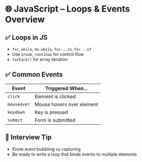 # 🌐 JavaScript – Loops & Events Overview

## ✅ Loops in JS
- `for`, `while`, `do-while`, `for...in`, `for...of`
- Use `break`, `continue` for control flow
- `forEach()` for array iteration

## ✅ Common Events
| Event       | Triggered When...         |
|-------------|---------------------------|
| `click`     | Element is clicked         |
| `mouseover` | Mouse hovers over element  |
| `keydown`   | Key is pressed             |
| `submit`    | Form is submitted          |

## 🧠 Interview Tip
- Know event bubbling vs capturing
- Be ready to write a loop that binds events to multiple elements
